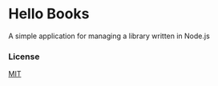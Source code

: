 # Hello Books

A simple application for managing a library written in Node.js


### License 

[MIT](LICENSE.txt)

